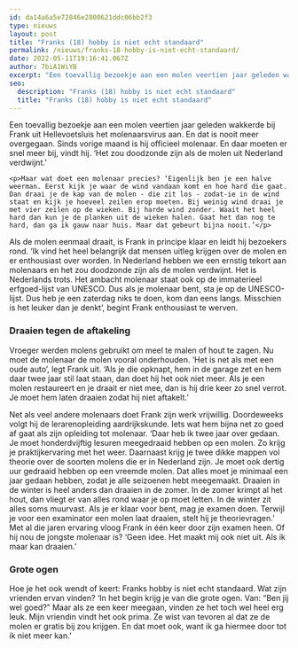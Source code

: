 ```yaml
---
id: da14a6a5e72846e2800621ddc06bb2f3
type: nieuws
layout: post
title: "Franks (18) hobby is niet echt standaard"
permalink: /nieuws/franks-18-hobby-is-niet-echt-standaard/
date: 2022-05-11T19:16:41.067Z
author: 7biA1WiYB
excerpt: "Een toevallig bezoekje aan een molen veertien jaar geleden wakkerde bij Frank uit Hellevoetsluis het molenaarsvirus aan. En dat is nooit meer overgegaan. Sinds vorige maand is hij officieel molenaar. En daar moeten er snel meer bij, vindt hij. ‘Het zou doodzonde zijn als de molen uit Nederland verdwijnt.’  "
seo:
  description: "Franks (18) hobby is niet echt standaard"
  title: "Franks (18) hobby is niet echt standaard"
---
```

Een toevallig bezoekje aan een molen veertien jaar geleden wakkerde bij Frank uit Hellevoetsluis het molenaarsvirus aan. En dat is nooit meer overgegaan. Sinds vorige maand is hij officieel molenaar. En daar moeten er snel meer bij, vindt hij. ‘Het zou doodzonde zijn als de molen uit Nederland verdwijnt.’  

    <p>Maar wat doet een molenaar precies? ‘Eigenlijk ben je een halve weerman. Eerst kijk je waar de wind vandaan komt en hoe hard die gaat. Dan draai je de kap van de molen - die zit los - zodat-ie in de wind staat en kijk je hoeveel zeilen erop moeten. Bij weinig wind draai je met vier zeilen op de wieken. Bij harde wind zonder. Waait het heel hard dan kun je de planken uit de wieken halen. Gaat het dan nog te hard, dan ga ik gauw naar huis. Maar dat gebeurt bijna nooit.’</p>
<p>Als de molen eenmaal draait, is Frank in principe klaar en leidt hij bezoekers rond. ‘Ik vind het heel belangrijk dat mensen uitleg krijgen over de molen en er enthousiast over worden. In Nederland hebben we een ernstig tekort aan molenaars en het zou doodzonde zijn als de molen verdwijnt. Het is Nederlands trots. Het ambacht molenaar staat ook op de immaterieel erfgoed-lijst van UNESCO. Dus als je molenaar bent, sta je op de UNESCO-lijst. Dus heb je een zaterdag niks te doen, kom dan eens langs. Misschien is het leuker dan je denkt’, begint Frank enthousiast te werven.</p>
<h3>Draaien tegen de aftakeling</h3>
<p>Vroeger werden molens gebruikt om meel te malen of hout te zagen. Nu moet de molenaar de molen vooral onderhouden. ‘Het is net als met een oude auto’, legt Frank uit. ‘Als je die opknapt, hem in de garage zet en hem daar twee jaar stil laat staan, dan doet hij het ook niet meer. Als je een molen restaureert en je draait er niet mee, dan is hij drie keer zo snel verrot. Je moet hem laten draaien zodat hij niet aftakelt.’</p>
<p>Net als veel andere molenaars doet Frank zijn werk vrijwillig. Doordeweeks volgt hij de lerarenopleiding aardrijkskunde. Iets wat hem bijna net zo goed af gaat als zijn opleiding tot molenaar. ‘Daar heb ik twee jaar over gedaan. Je moet honderdvijftig lesuren meegedraaid hebben op een molen. Zo krijg je praktijkervaring met het weer. Daarnaast krijg je twee dikke mappen vol theorie over de soorten molens die er in Nederland zijn. Je moet ook dertig uur gedraaid hebben op een vreemde molen. Dat alles moet je minimaal een jaar gedaan hebben, zodat je alle seizoenen hebt meegemaakt. Draaien in de winter is heel anders dan draaien in de zomer. In de zomer krimpt al het hout, dan vliegt er van alles rond waar je op moet letten. In de winter zit alles soms muurvast. Als je er klaar voor bent, mag je examen doen. Terwijl je voor een examinator een molen laat draaien, stelt hij je theorievragen.’ Met al die jaren ervaring vloog Frank in één keer door zijn examen heen. Of hij nou de jongste molenaar is? ‘Geen idee. Het maakt mij ook niet uit. Als ik maar kan draaien.’</p>
<h3>Grote ogen</h3>
<p>Hoe je het ook wendt of keert: Franks hobby is niet echt standaard. Wat zijn vrienden ervan vinden? ‘In het begin krijg je van die grote ogen. Van: “Ben jij wel goed?” Maar als ze een keer meegaan, vinden ze het toch wel heel erg leuk. Mijn vriendin vindt het ook prima. Ze wist van tevoren al dat ze de molen er gratis bij zou krijgen. En dat moet ook, want ik ga hiermee door tot ik niet meer kan.’</p>  
